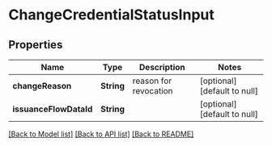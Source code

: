 # ChangeCredentialStatusInput

## Properties

| Name                   | Type       | Description           | Notes                        |
| ---------------------- | ---------- | --------------------- | ---------------------------- |
| **changeReason**       | **String** | reason for revocation | [optional] [default to null] |
| **issuanceFlowDataId** | **String** |                       | [optional] [default to null] |

[[Back to Model list]](../README.md#documentation-for-models) [[Back to API list]](../README.md#documentation-for-api-endpoints) [[Back to README]](../README.md)
